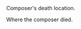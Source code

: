 

<tr>
<td>
<a name="CDL"></a>
</td>
<td markdown="1">
<span class="reference-summary">
	Composer's death location.
</span>

Where the composer died.

</td>
</tr>


